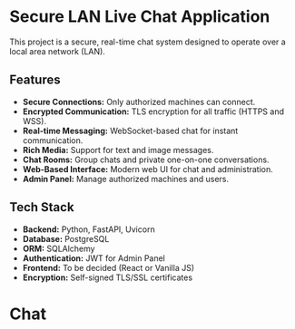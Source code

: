 # Secure LAN Live Chat Application

This project is a secure, real-time chat system designed to operate over a local area network (LAN).

## Features

-   **Secure Connections:** Only authorized machines can connect.
-   **Encrypted Communication:** TLS encryption for all traffic (HTTPS and WSS).
-   **Real-time Messaging:** WebSocket-based chat for instant communication.
-   **Rich Media:** Support for text and image messages.
-   **Chat Rooms:** Group chats and private one-on-one conversations.
-   **Web-Based Interface:** Modern web UI for chat and administration.
-   **Admin Panel:** Manage authorized machines and users.

## Tech Stack

-   **Backend:** Python, FastAPI, Uvicorn
-   **Database:** PostgreSQL
-   **ORM:** SQLAlchemy
-   **Authentication:** JWT for Admin Panel
-   **Frontend:** To be decided (React or Vanilla JS)
-   **Encryption:** Self-signed TLS/SSL certificates
# Chat
